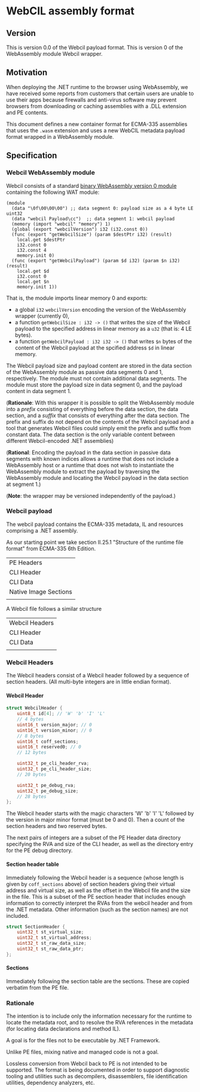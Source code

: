 # WebCIL assembly format

## Version

This is version 0.0 of the Webcil payload format.
This is version 0 of the WebAssembly module Webcil wrapper.

## Motivation

When deploying the .NET runtime to the browser using WebAssembly, we have received some reports from
customers that certain users are unable to use their apps because firewalls and anti-virus software
may prevent browsers from downloading or caching assemblies with a .DLL extension and PE contents.

This document defines a new container format for ECMA-335 assemblies that uses the `.wasm` extension
and uses a new WebCIL metadata payload format wrapped in a WebAssembly module.


## Specification

### Webcil WebAssembly module

Webcil consists of a standard [binary WebAssembly version 0 module](https://webassembly.github.io/spec/core/binary/index.html) containing the following WAT module:

``` wat
(module
  (data "\0f\00\00\00") ;; data segment 0: payload size as a 4 byte LE uint32
  (data "webcil Payload\cc")  ;; data segment 1: webcil payload
  (memory (import "webcil" "memory") 1)
  (global (export "webcilVersion") i32 (i32.const 0))
  (func (export "getWebcilSize") (param $destPtr i32) (result)
    local.get $destPtr
    i32.const 0
    i32.const 4
    memory.init 0)
  (func (export "getWebcilPayload") (param $d i32) (param $n i32) (result)
    local.get $d
    i32.const 0
    local.get $n
    memory.init 1))
```

That is, the module imports linear memory 0 and exports:
* a global `i32` `webcilVersion` encoding the version of the WebAssembly wrapper (currently 0), 
* a function `getWebcilSize : i32 -> ()` that writes the size of the Webcil payload to the specified
  address in linear memory as a `u32` (that is: 4 LE bytes).
* a function `getWebcilPayload : i32 i32 -> ()` that writes `$n` bytes of the content of the Webcil
  payload at the spcified address `$d` in linear memory.

The Webcil payload size and payload content are stored in the data section of the WebAssembly module
as passive data segments 0 and 1, respectively.  The module must not contain additional data
segments. The module must store the payload size in data segment 0, and the payload content in data
segment 1.

(**Rationale**: With this wrapper it is possible to split the WebAssembly module into a *prefix*
consisting of everything before the data section, the data section, and a *suffix* that consists of
everything after the data section.  The prefix and suffix do not depend on the contents of the
Webcil payload and a tool that generates Webcil files could simply emit the prefix and suffix from
constant data.  The data section is the only variable content between different Webcil-encoded .NET
assemblies)

(**Rational**: Encoding the payload in the data section in passive data segments with known indices
allows a runtime that does not include a WebAssembly host or a runtime that does not wish to
instantiate the WebAssembly module to extract the payload by traversing the WebAssembly module and
locating the Webcil payload in the data section at segment 1.)

(**Note**: the wrapper may be versioned independently of the payload.)


### Webcil payload

The webcil payload contains the ECMA-335 metadata, IL and resources comprising a .NET assembly.

As our starting point we take section II.25.1 "Structure of the
runtime file format" from ECMA-335 6th Edition.

| |
|--------|
| PE Headers |
| CLI Header |
| CLI Data |
| Native Image Sections |
| |



A Webcil file follows a similar structure


| |
|--------|
| Webcil Headers |
| CLI Header |
| CLI Data |
| |

### Webcil Headers

The Webcil headers consist of a Webcil header followed by a sequence of section headers.
(All multi-byte integers are in little endian format).

#### Webcil Header

``` c
struct WebcilHeader {
	uint8_t id[4]; // 'W' 'b' 'I' 'L'
	// 4 bytes
	uint16_t version_major; // 0
	uint16_t version_minor; // 0
	// 8 bytes
	uint16_t coff_sections;
	uint16_t reserved0; // 0
	// 12 bytes

	uint32_t pe_cli_header_rva;
	uint32_t pe_cli_header_size;
	// 20 bytes

    uint32_t pe_debug_rva;
    uint32_t pe_debug_size;
    // 28 bytes
};
```

The Webcil header starts with the magic characters 'W' 'b' 'I' 'L' followed by the version in major
minor format (must be 0 and 0).  Then a count of the section headers and two reserved bytes.

The next pairs of integers are a subset of the PE Header data directory specifying the RVA and size
of the CLI header, as well as the directory entry for the PE debug directory.


#### Section header table

Immediately following the Webcil header is a sequence (whose length is given by `coff_sections`
above) of section headers giving their virtual address and virtual size, as well as the offset in
the Webcil file and the size in the file.  This is a subset of the PE section header that includes
enough information to correctly interpret the RVAs from the webcil header and from the .NET
metadata. Other information (such as the section names) are not included.

``` c
struct SectionHeader {
    uint32_t st_virtual_size;
    uint32_t st_virtual_address;
    uint32_t st_raw_data_size;
    uint32_t st_raw_data_ptr;
};
```

#### Sections

Immediately following the section table are the sections.  These are copied verbatim from the PE file.

### Rationale

The intention is to include only the information necessary for the runtime to locate the metadata
root, and to resolve the RVA references in the metadata (for locating data declarations and method IL).

A goal is for the files not to be executable by .NET Framework.

Unlike PE files, mixing native and managed code is not a goal.

Lossless conversion from Webcil back to PE is not intended to be supported.  The format is being
documented in order to support diagnostic tooling and utilities such as decompilers, disassemblers,
file identification utilities, dependency analyzers, etc.

